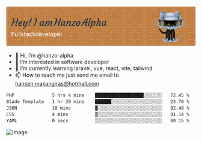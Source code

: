 ![Header](./github-header-image.png)

- 👋 Hi, I’m @hanzo-alpha
- 👀 I’m interested in software developer
- 🌱 I’m currently learning laravel, vue, react, vite, tailwind
- 📫 How to reach me just send me email to hansen.makangiras@hotmail.com 

<!---
hanzo-alpha/hanzo-alpha is a ✨ special ✨ repository because its `README.md` (this file) appears on your GitHub profile.
You can click the Preview link to take a look at your changes.
--->

<!--START_SECTION:waka-->

```txt
PHP              5 hrs 4 mins    ██████████████████░░░░░░░   72.45 %
Blade Template   1 hr 39 mins    ██████░░░░░░░░░░░░░░░░░░░   23.70 %
JSON             10 mins         ▓░░░░░░░░░░░░░░░░░░░░░░░░   02.48 %
CSS              4 mins          ▒░░░░░░░░░░░░░░░░░░░░░░░░   01.14 %
YAML             0 secs          ░░░░░░░░░░░░░░░░░░░░░░░░░   00.15 %
```

<!--END_SECTION:waka-->

![image](https://github.com/hanzo-alpha/hanzo-alpha/assets/111342797/c4bd2977-6123-4017-8652-6e166259b484)

